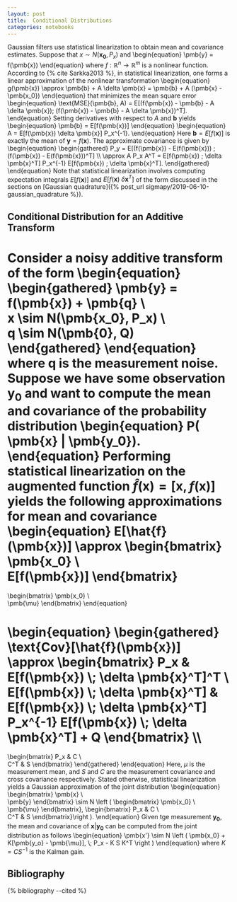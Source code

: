 ```yaml
---
layout: post
title:  Conditional Distributions
categories: notebooks
---
```


Gaussian filters use statistical linearization to obtain mean and covariance estimates. Suppose that $x \sim N(\pmb{x_0}, P_x)$ and
\begin{equation}
\pmb{y} = f(\pmb{x}) 
\end{equation}
where $f : \mathbb{R}^n \to \mathbb{R}^m$ is a nonlinear function. According to {% cite Sarkka2013 %}, in statistical linearization, one forms a linear approximation of the nonlinear transformation 
\begin{equation}
g(\pmb{x}) \approx \pmb{b} + A \delta \pmb{x} = \pmb{b} + A (\pmb{x} - \pmb{x_0})
\end{equation}
that minimizes the mean square error
\begin{equation}
\text{MSE}(\pmb{b}, A) = E[(f(\pmb{x}) - \pmb{b} -  A \delta \pmb{x})\; (f(\pmb{x}) - \pmb{b} -  A \delta \pmb{x})^T].
\end{equation}
Setting derivatives with respect to $A$ and $\pmb{b}$ yields
\begin{equation}
\pmb{b} = E[f(\pmb{x})]
\end{equation}
\begin{equation}
A = E[f(\pmb{x}) \delta \pmb{x}] P_x^{-1}.
\end{equation}
Here  $\pmb{b} = E[f(\pmb{x})]$ is exactly the mean of $\pmb{y} = f(\pmb{x})$. The approximate covariance is given by 
\begin{equation}
\begin{gathered}
P_y = E[(f(\pmb{x}) - E(f(\pmb{x})) \; (f(\pmb{x}) - E(f(\pmb{x}))^T] \\\ 
\approx A P_x A^T = E[f(\pmb{x}) \; \delta \pmb{x}^T] P_x^{-1} E[f(\pmb{x}) \; \delta \pmb{x}^T].
\end{gathered}
\end{equation}
Note that statistical linearization involves computing expectation integrals $E[f(\pmb{x})]$ and $E[f(\pmb{x}) \; \delta \pmb{x}^T]$ of the form discussed in the sections on [Gaussian quadrature]({% post_url sigmapy/2019-06-10-gaussian_quadrature %}).


## Conditional Distribution for an Additive Transform 

Consider a noisy additive transform of the form 
\begin{equation}
\begin{gathered}
\pmb{y} = f(\pmb{x}) + \pmb{q} \\\
x \sim N(\pmb{x_0}, P_x) \\\
q \sim N(\pmb{0}, Q)
\end{gathered}
\end{equation}
where $\pmb{q}$ is the measurement noise. Suppose we have some observation $\pmb{y_0}$ and want to compute the mean and covariance of the probability distribution 
\begin{equation}
P( \pmb{x} | \pmb{y_0}).
\end{equation}
Performing statistical linearization on the augmented function $\hat{f}(\pmb{x}) = [\pmb{x}, f(\pmb{x})]$ yields the following approximations for mean and covariance
\begin{equation}
E[\hat{f}(\pmb{x})] \approx
\begin{bmatrix}
\pmb{x_0} \\\
E[f(\pmb{x})]
\end{bmatrix}
=
\begin{bmatrix}
\pmb{x_0} \\\
\pmb{\mu}
\end{bmatrix}
\end{equation}

\begin{equation}
\begin{gathered}
\text{Cov}[\hat{f}(\pmb{x})] \approx
\begin{bmatrix}
P_x & E[f(\pmb{x}) \\; \delta \pmb{x}^T]^T \\\
E[f(\pmb{x}) \\; \delta \pmb{x}^T] & E[f(\pmb{x}) \\; \delta \pmb{x}^T] P_x^{-1} E[f(\pmb{x}) \\; \delta \pmb{x}^T] + Q
\end{bmatrix} \\\
= 
\begin{bmatrix}
 P_x & C \\\
 C^T & S 
\end{bmatrix}
\end{gathered}
\end{equation}
Here, $\mu$ is the measurement mean, and $S$ and $C$ are the measurement covariance and cross covariance respectively. Stated otherwise, statistical linearization yields a Gaussian approximation of the joint distribution 
\begin{equation}
\begin{bmatrix}
\pmb{x} \\\
\pmb{y}
\end{bmatrix}
\sim 
N \left ( \begin{bmatrix}
\pmb{x_0} \\\
\pmb{\mu}
\end{bmatrix},  \begin{bmatrix}
 P_x & C \\\
 C^T & S
\end{bmatrix}\right ).
\end{equation}
Given tge measurement $\pmb{y_0}$, the mean and covariance of $\pmb{x} | \pmb{y_0}$ can be computed from the joint distribution as follows
\begin{equation}
\pmb{x'}  \sim N \left ( \pmb{x_0} + K[\pmb{y_o} - \pmb{\mu}], \\; P_x - K S K^T \right )
\end{equation}
where $K = CS^{-1}$ is the Kalman gain.

## Bibliography
{% bibliography --cited %}

